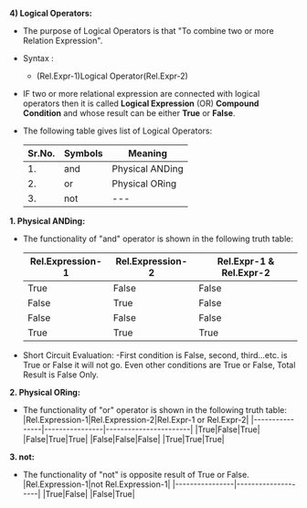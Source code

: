 **4) Logical Operators:**
- The purpose of Logical Operators is that "To combine two or more Relation Expression".
- Syntax :
    - (Rel.Expr-1)Logical Operator(Rel.Expr-2)
- IF two or more relational expression are connected with logical operators then it is called **Logical Expression** (OR) **Compound Condition** and whose result can be either **True** or **False**.
- The following table gives list of Logical Operators:
 
    |Sr.No.|Symbols|Meaning|
    |------|-------|-------|
    |1.|and|Physical ANDing|
    |2.|or|Physical ORing|
    |3.|not|---|

**1. Physical ANDing:**
- The functionality of "and" operator is shown in the following truth table:

     |Rel.Expression-1|Rel.Expression-2|Rel.Expr-1 & Rel.Expr-2|
     |----------------|----------------|-----------------------|
     |True|False|False|
     |False|True|False|
     |False|False|False|
     |True|True|True|
- Short Circuit Evaluation:
    -First condition is False, second, third...etc. is True or False it will not go. Even other conditions are True or False, Total Result is False Only.
    
**2. Physical ORing:**
- The functionality of "or" operator is shown in the following truth table:
     |Rel.Expression-1|Rel.Expression-2|Rel.Expr-1 or Rel.Expr-2|
     |----------------|----------------|-----------------------|
     |True|False|True|
     |False|True|True|
     |False|False|False|
     |True|True|True|
     
**3. not:**
- The functionality of "not" is opposite result of True or False.
     |Rel.Expression-1|not Rel.Expression-1|
     |----------------|--------------------|
     |True|False|
     |False|True|
